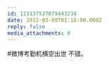 ```yaml
---
id: 111137527879443234
date: 2012-03-09T01:16:00.000Z
reply: false
media_attachments: 0
---
```


#微博考勤机横空出世 不错。 ​​​​

